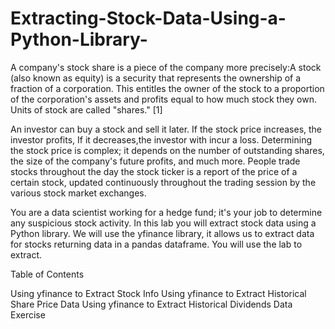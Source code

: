# Extracting-Stock-Data-Using-a-Python-Library-
A company's stock share is a piece of the company more precisely:A stock (also known as equity) is a security that represents the ownership of a fraction of a corporation. This entitles the owner of the stock to a proportion of the corporation's assets and profits equal to how much stock they own. Units of stock are called "shares." [1]

An investor can buy a stock and sell it later. If the stock price increases, the investor profits, If it decreases,the investor with incur a loss.  Determining the stock price is complex; it depends on the number of outstanding shares, the size of the company's future profits, and much more. People trade stocks throughout the day the stock ticker is a report of the price of a certain stock, updated continuously throughout the trading session by the various stock market exchanges.

You are a data scientist working for a hedge fund; it's your job to determine any suspicious stock activity. In this lab you will extract stock data using a Python library. We will use the yfinance library, it allows us to extract data for stocks returning data in a pandas dataframe. You will use the lab to extract.

Table of Contents

Using yfinance to Extract Stock Info
Using yfinance to Extract Historical Share Price Data
Using yfinance to Extract Historical Dividends Data
Exercise
